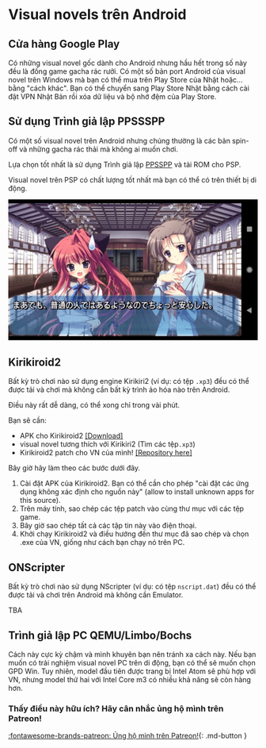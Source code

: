 # Visual novels trên Android

## Cửa hàng Google Play  

Có những visual novel gốc dành cho Android nhưng hầu hết trong số này đều là đống game gacha rác rưởi. Có một số bản port Android của visual novel trên Windows mà bạn có thể mua trên Play Store của Nhật hoặc... bằng "cách khác". Bạn có thể chuyển sang Play Store Nhật  bằng cách cài đặt VPN Nhật Bản rồi xóa dữ liệu và bộ nhớ đệm của Play Store.  

## Sử dụng Trình giả lập PPSSSPP

Có một số visual novel trên Android nhưng chúng thường là các bản spin-off và những gacha rác thải mà không ai muốn chơi.

Lựa chọn tốt nhất là sử dụng Trình giả lập  [PPSSPP](https://play.google.com/store/apps/details?id=org.ppsspp.ppsspp) và tải ROM cho PSP. 

Visual novel trên PSP có chất lượng tốt nhất mà bạn có thể có trên thiết bị di động.

![Image](img/vnpsp1.jpg)  

## Kirikiroid2

Bất kỳ trò chơi nào sử dụng engine Kirikiri2 (ví dụ: có tệp `.xp3`) đều có thể được tải và chơi mà không cần bất kỳ trình ảo hóa nào trên Android.  

Điều này rất dễ dàng, có thể xong chỉ trong vài phút.

Bạn sẽ cần:  

- APK cho Kirikiroid2 [[Download]](https://cdn.discordapp.com/attachments/813105334763126814/831315953081253938/kirikiri2.apk)  
- visual novel tương thích với Kirikiri2 (Tìm các tệp`.xp3`)  
- Kirikiroid2 patch cho VN của mình! [[Repository here]](https://zeas2.github.io/Kirikiroid2_patch/patch/)  

Bây giờ hãy làm theo các bước dưới đây.  

1. Cài đặt APK của Kirikiroid2. Bạn có thể cần cho phép "cài đặt các ứng dụng không xác định cho nguồn này" (allow to install unknown apps for this source).  
2. Trên máy tính, sao chép các tệp patch vào cùng thư mục với các tệp game.
3. Bây giờ sao chép tất cả các tập tin này vào điện thoại.  
4. Khởi chạy Kirikiroid2 và điều hướng đến thư mục đã sao chép và chọn .exe của VN, giống như cách bạn chạy nó trên PC.  

## ONScripter

Bất kỳ trò chơi nào sử dụng NScripter (ví dụ: có tệp `nscript.dat`) đều có thể được tải và chơi trên Android mà không cần Emulator.  

TBA   

## Trình giả lập PC QEMU/Limbo/Bochs  

Cách này cực kỳ chậm và mình khuyên bạn nên tránh xa cách này. Nếu bạn muốn có trải nghiệm visual novel PC trên di động, bạn có thể sẽ muốn chọn GPD Win. Tuy nhiên, model đầu tiên được trang bị Intel Atom sẽ phù hợp với VN, nhưng model thứ hai với Intel Core m3 có nhiều khả năng sẽ còn hàng hơn.  

<h3>Thấy điều này hữu ích? Hãy cân nhắc ủng hộ mình trên Patreon!</h3>

[:fontawesome-brands-patreon: Ủng hộ mình trên Patreon!](https://www.patreon.com/shoui){: .md-button }
